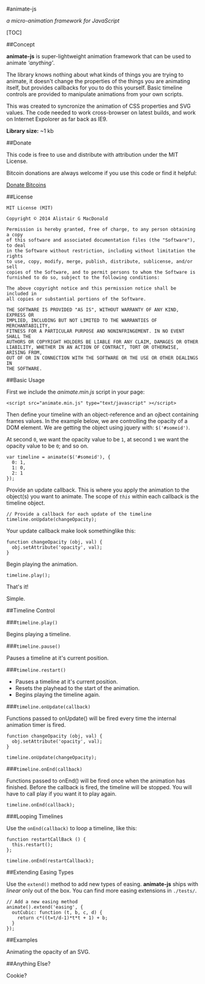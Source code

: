 #animate-js

*a micro-animation framework for JavaScript*

[TOC]

##Concept

**animate-js** is super-lightweight animation framework that can be used to animate *'anything'*.

The library knows nothing about what kinds of things you are trying to animate, it doesn't change
the properties of the things you are animating itself, but provides callbacks for you to do this yourself. Basic timeline controls are provided to manipulate animations from your own scripts.

This was created to syncronize the animation of CSS properties and SVG values. The code needed to 
work cross-browser on latest builds, and work on Internet Expolorer as far back as IE9.

**Library size:** ~1 kb

##Donate

This code is free to use and distribute with attribution under the MIT License.

Bitcoin donations are always welcome if you use this code or find it helpful:

<a class="coinbase-button" data-code="684007a4c9198aaf59a4cbf2b45a6472" data-button-style="donation_small" href="https://coinbase.com/checkouts/684007a4c9198aaf59a4cbf2b45a6472">Donate Bitcoins</a><script src="https://coinbase.com/assets/button.js" type="text/javascript"></script>

##License

    MIT License (MIT)
    
    Copyright © 2014 Alistair G MacDonald

    Permission is hereby granted, free of charge, to any person obtaining a copy
    of this software and associated documentation files (the "Software"), to deal
    in the Software without restriction, including without limitation the rights
    to use, copy, modify, merge, publish, distribute, sublicense, and/or sell
    copies of the Software, and to permit persons to whom the Software is
    furnished to do so, subject to the following conditions:

    The above copyright notice and this permission notice shall be included in
    all copies or substantial portions of the Software.

    THE SOFTWARE IS PROVIDED "AS IS", WITHOUT WARRANTY OF ANY KIND, EXPRESS OR
    IMPLIED, INCLUDING BUT NOT LIMITED TO THE WARRANTIES OF MERCHANTABILITY,
    FITNESS FOR A PARTICULAR PURPOSE AND NONINFRINGEMENT. IN NO EVENT SHALL THE
    AUTHORS OR COPYRIGHT HOLDERS BE LIABLE FOR ANY CLAIM, DAMAGES OR OTHER
    LIABILITY, WHETHER IN AN ACTION OF CONTRACT, TORT OR OTHERWISE, ARISING FROM,
    OUT OF OR IN CONNECTION WITH THE SOFTWARE OR THE USE OR OTHER DEALINGS IN
    THE SOFTWARE.

##Basic Usage

First we include the *animate.min.js* script in your page:

    <script src="animate.min.js" type="text/javascript" ></script>

Then define your timeline with an object-reference and an ojbect containing frames values. In the example below, we are controlling the opacity of a DOM element. We are getting the object using
jquery with: `$('#someid')`.

At second `0`, we want the opacity value to be `1`, at second `1` we want the  opacity value to be
`0`; and so on.

    var timeline = animate($('#someid'), {
      0: 1,
      1: 0,
      2: 1 
    });

Provide an update callback. This is where you apply the animation to the object(s) you want to 
animate. The scope of *`this`* within each callback is the timeline object.

    // Provide a callback for each update of the timeline
    timeline.onUpdate(changeOpacity);

Your update callback make look somethinglike this:

    function changeOpacity (obj, val) {
      obj.setAttribute('opacity', val);
    }

Begin playing the animation.

    timeline.play();

That's it!

Simple.

##Timeline Control

###`timeline.play()`

Begins playing a timeline.

###`timeline.pause()`

Pauses a timeline at it's current position.

###`timeline.restart()`

 - Pauses a timeline at it's current position.
 - Resets the playhead to the start of the animation.
 - Begins playing the timeline again.

###`timeline.onUpdate(callback)`

Functions passed to onUpdate() will be fired every time the internal animation timer is fired.

    function changeOpacity (obj, val) {
      obj.setAttribute('opacity', val);
    }

    timeline.onUpdate(changeOpacity);

###`timeline.onEnd(callback)`

Functions passed to onEnd() will be fired once when the animation has finished. Before the callback
is fired, the timeline will be stopped. You will have to call play if you want it to play again.
    
    timeline.onEnd(callback);

###Looping Timelines

Use the `onEnd(callback)` to loop a timeline, like this:
    
    function restartCallBack () {
      this.restart();
    };

    timeline.onEnd(restartCallback);

##Extending Easing Types

Use the `extend()` method to add new types of easing. **animate-js** ships with *linear* only out of the box. You can find more easing extensions in `./tests/`.

    // Add a new easing method
    animate().extend('easing', {
      outCubic: function (t, b, c, d) {
        return c*((t=t/d-1)*t*t + 1) + b;
      }
    });


##Examples

Animating the opacity of an SVG.

##Anything Else?

Cookie?
